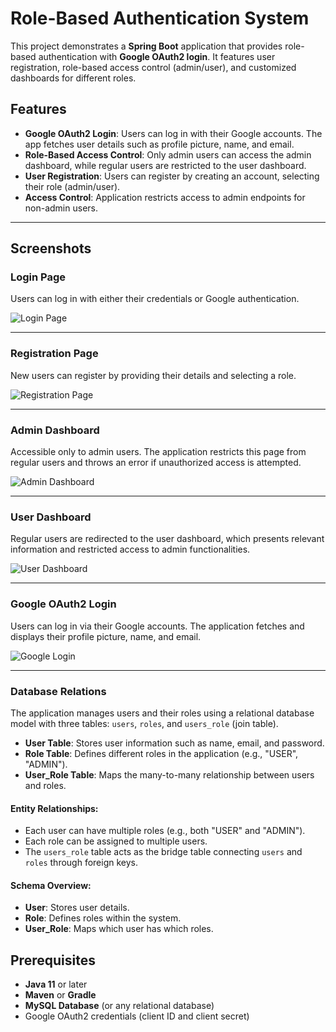 # Role-Based Authentication System

This project demonstrates a **Spring Boot** application that provides role-based authentication with **Google OAuth2 login**. It features user registration, role-based access control (admin/user), and customized dashboards for different roles.

## Features

- **Google OAuth2 Login**: Users can log in with their Google accounts. The app fetches user details such as profile picture, name, and email.
- **Role-Based Access Control**: Only admin users can access the admin dashboard, while regular users are restricted to the user dashboard.
- **User Registration**: Users can register by creating an account, selecting their role (admin/user).
- **Access Control**: Application restricts access to admin endpoints for non-admin users.

---

## Screenshots

### Login Page
Users can log in with either their credentials or Google authentication.

![Login Page](https://github.com/user-attachments/assets/06e11f32-9eab-44a2-991c-a53a45f86af5)

---

### Registration Page
New users can register by providing their details and selecting a role.

![Registration Page](https://github.com/user-attachments/assets/33346b7d-e9b3-4333-8a6f-ca8c3697acf7)

---

### Admin Dashboard
Accessible only to admin users. The application restricts this page from regular users and throws an error if unauthorized access is attempted.

![Admin Dashboard](https://github.com/user-attachments/assets/5767d814-348a-463f-b8b5-fcf311049e3a)

---

### User Dashboard
Regular users are redirected to the user dashboard, which presents relevant information and restricted access to admin functionalities.

![User Dashboard](https://github.com/user-attachments/assets/b46a502b-b67d-4f01-8dd0-6f694031d80d)

---

### Google OAuth2 Login
Users can log in via their Google accounts. The application fetches and displays their profile picture, name, and email.

![Google Login](https://github.com/user-attachments/assets/a28b3b79-03f9-46fb-bc36-ae9afe2cdb3a)

---

### Database Relations

The application manages users and their roles using a relational database model with three tables: `users`, `roles`, and `users_role` (join table).

- **User Table**: Stores user information such as name, email, and password.
- **Role Table**: Defines different roles in the application (e.g., "USER", "ADMIN").
- **User_Role Table**: Maps the many-to-many relationship between users and roles.

#### Entity Relationships:

- Each user can have multiple roles (e.g., both "USER" and "ADMIN").
- Each role can be assigned to multiple users.
- The `users_role` table acts as the bridge table connecting `users` and `roles` through foreign keys.

#### Schema Overview:

- **User**: Stores user details.
- **Role**: Defines roles within the system.
- **User_Role**: Maps which user has which roles.
  
## Prerequisites

- **Java 11** or later
- **Maven** or **Gradle**
- **MySQL Database** (or any relational database)
- Google OAuth2 credentials (client ID and client secret)



